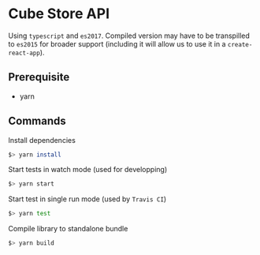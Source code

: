 # Cube Store API

Using `typescript` and `es2017`. Compiled version may have to be transpilled to `es2015` for broader support (including it will allow us to use it in a `create-react-app`).

## Prerequisite

* yarn

## Commands

Install dependencies

``` bash
$> yarn install
```

Start tests in watch mode (used for developping)

``` bash
$> yarn start
```

Start test in single run mode (used by `Travis CI`)

``` bash
$> yarn test
```

Compile library to standalone bundle

``` bash
$> yarn build
```
